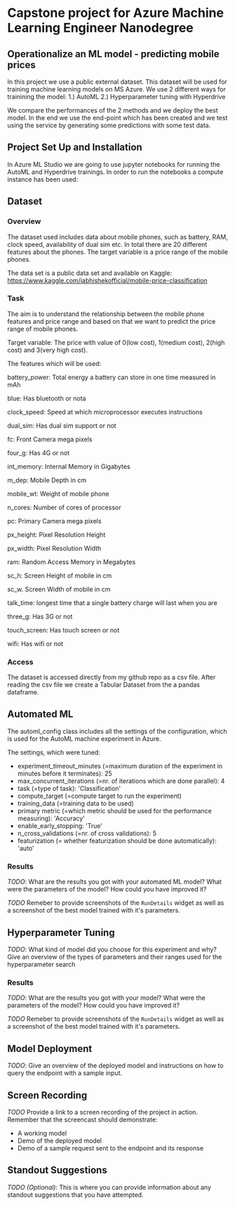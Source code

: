 
# Capstone project for Azure Machine Learning Engineer Nanodegree
## Operationalize an ML model  - predicting mobile prices 


In this project we use a public external dataset.
This dataset will be used for training machine learning models on MS Azure. We use 2 different ways for trainining the model:
1.) AutoML
2.) Hyperparameter tuning with Hyperdrive

We compare the performances of the 2 methods and we deploy the best model.
In the end we use the end-point which has been created and we test using the service by generating some predictions with some test data.


## Project Set Up and Installation

In Azure ML Studio we are going to use jupyter notebooks for running the AutoML and Hyperdrive trainings.
In order to run the notebooks a compute instance has been used:

## Dataset

### Overview

The dataset used includes data about mobile phones, such as battery, RAM, clock speed, availability of dual sim etc.
In total there are 20 different features about the phones.
The target variable is a price range of the mobile phones.

The data set is a public data set and available on Kaggle:
https://www.kaggle.com/iabhishekofficial/mobile-price-classification


### Task
The aim is to understand the relationship between the mobile phone features and price range and based on that we want to predict the price range of mobile phones.

Target variable:
The price with value of 0(low cost), 1(medium cost), 2(high cost) and 3(very high cost).

The features which will be used:

battery_power: Total energy a battery can store in one time measured in mAh

blue: Has bluetooth or nota

clock_speed: Speed at which microprocessor executes instructions

dual_sim: Has dual sim support or not

fc: Front Camera mega pixels

four_g: Has 4G or not

int_memory: Internal Memory in Gigabytes

m_dep: Mobile Depth in cm

mobile_wt: Weight of mobile phone

n_cores: Number of cores of processor

pc: Primary Camera mega pixels

px_height: Pixel Resolution Height

px_width: Pixel Resolution Width

ram: Random Access Memory in Megabytes

sc_h: Screen Height of mobile in cm

sc_w. Screen Width of mobile in cm

talk_time: longest time that a single battery charge will last when you are

three_g: Has 3G or not

touch_screen: Has touch screen or not

wifi: Has wifi or not


### Access

The dataset is accessed directly from my github repo as a csv file.
After reading the csv file we create a Tabular Dataset from the a pandas dataframe.

## Automated ML

The automl_config class includes all the settings of the configuration, which is used for the AutoML machine experiment in Azure.

The settings, which were tuned:
  - experiment_timeout_minutes (=maximum duration of the experiment in minutes before it terminates): 25
  - max_concurrent_iterations (=nr. of iterations which are done parallel): 4
  - task (=type of task): 'Classification'
  - compute_target (=compute target to run the experiment)
  - training_data (=training data to be used)
  - primary metric (=which metric should be used for the performance measuring): 'Accuracy'
  - enable_early_stopping: 'True'
  - n_cross_validations (=nr. of cross validations): 5
  - featurization (= whether featurization should be done automatically): 'auto'

### Results
*TODO*: What are the results you got with your automated ML model? What were the parameters of the model? How could you have improved it?

*TODO* Remeber to provide screenshots of the `RunDetails` widget as well as a screenshot of the best model trained with it's parameters.

## Hyperparameter Tuning
*TODO*: What kind of model did you choose for this experiment and why? Give an overview of the types of parameters and their ranges used for the hyperparameter search


### Results
*TODO*: What are the results you got with your model? What were the parameters of the model? How could you have improved it?

*TODO* Remeber to provide screenshots of the `RunDetails` widget as well as a screenshot of the best model trained with it's parameters.

## Model Deployment
*TODO*: Give an overview of the deployed model and instructions on how to query the endpoint with a sample input.

## Screen Recording
*TODO* Provide a link to a screen recording of the project in action. Remember that the screencast should demonstrate:
- A working model
- Demo of the deployed  model
- Demo of a sample request sent to the endpoint and its response

## Standout Suggestions
*TODO (Optional):* This is where you can provide information about any standout suggestions that you have attempted.
